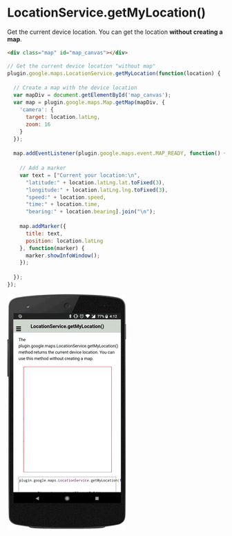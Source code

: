 # LocationService.getMyLocation()

Get the current device location. You can get the location **without creating a map**.

```html
<div class="map" id="map_canvas"></div>
```

```js
// Get the current device location "without map"
plugin.google.maps.LocationService.getMyLocation(function(location) {

  // Create a map with the device location
  var mapDiv = document.getElementById('map_canvas');
  var map = plugin.google.maps.Map.getMap(mapDiv, {
    'camera': {
      target: location.latLng,
      zoom: 16
    }
  });

  map.addEventListener(plugin.google.maps.event.MAP_READY, function() {

    // Add a marker
    var text = ["Current your location:\n",
      "latitude:" + location.latLng.lat.toFixed(3),
      "longitude:" + location.latLng.lng.toFixed(3),
      "speed:" + location.speed,
      "time:" + location.time,
      "bearing:" + location.bearing].join("\n");

    map.addMarker({
      title: text,
      position: location.latLng
    }, function(marker) {
      marker.showInfoWindow();
    });

  });
});
```

![](image.gif)
